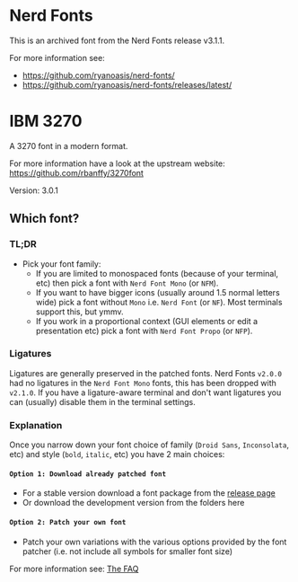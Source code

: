 # Nerd Fonts

This is an archived font from the Nerd Fonts release v3.1.1.

For more information see:

- https://github.com/ryanoasis/nerd-fonts/
- https://github.com/ryanoasis/nerd-fonts/releases/latest/

# IBM 3270

A 3270 font in a modern format.

For more information have a look at the upstream website: https://github.com/rbanffy/3270font

Version: 3.0.1

## Which font?

### TL;DR

- Pick your font family:
  - If you are limited to monospaced fonts (because of your terminal, etc) then pick a font with `Nerd Font Mono` (or `NFM`).
  - If you want to have bigger icons (usually around 1.5 normal letters wide) pick a font without `Mono` i.e. `Nerd Font` (or `NF`). Most terminals support this, but ymmv.
  - If you work in a proportional context (GUI elements or edit a presentation etc) pick a font with `Nerd Font Propo` (or `NFP`).

### Ligatures

Ligatures are generally preserved in the patched fonts.
Nerd Fonts `v2.0.0` had no ligatures in the `Nerd Font Mono` fonts, this has been dropped with `v2.1.0`.
If you have a ligature-aware terminal and don't want ligatures you can (usually) disable them in the terminal settings.

### Explanation

Once you narrow down your font choice of family (`Droid Sans`, `Inconsolata`, etc) and style (`bold`, `italic`, etc) you have 2 main choices:

#### `Option 1: Download already patched font`

- For a stable version download a font package from the [release page](https://github.com/ryanoasis/nerd-fonts/releases)
- Or download the development version from the folders here

#### `Option 2: Patch your own font`

- Patch your own variations with the various options provided by the font patcher (i.e. not include all symbols for smaller font size)

For more information see: [The FAQ](https://github.com/ryanoasis/nerd-fonts/wiki/FAQ-and-Troubleshooting#which-font)

[SIL-RFN]: http://scripts.sil.org/cms/scripts/page.php?item_id=OFL_web_fonts_and_RFNs#14cbfd4a
